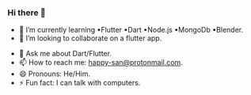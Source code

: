 ### Hi there 👋

<!-- - 🔭 I’m currently working on ... -->
- 🌱 I’m currently learning ▪Flutter ▪Dart ▪Node.js ▪MongoDb ▪Blender.
- 👯 I’m looking to collaborate on a flutter app.
<!-- - 🤔 I’m looking for help with ... -->
- 💬 Ask me about Dart/Flutter.
- 📫 How to reach me: happy-san@protonmail.com.
- 😄 Pronouns: He/Him.
- ⚡ Fun fact: I can talk with computers.

